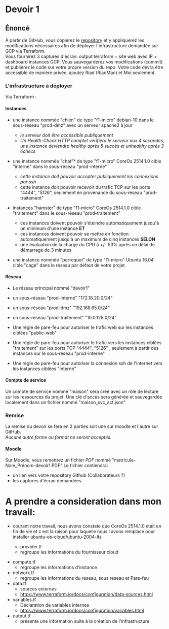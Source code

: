 # Devoir 1
## Énoncé

À partir de GitHub, vous copierez le [repository](https://github.com/matbilodeau/CR460-devoir1)
et y appliquerez les modifications nécessaires afin de déployer l'infrastructure
demandée sur GCP via Terraform.  
Vous fournirez 3 captures d'écran: output terraform + site web avec IP + dashboard instances GCP.
Vous sauvegarderez vos modifications (commit) et publierez le code sur votre propre version du repo.
Votre code devra être accessible de manière privée, ajoutez Riad (RiadMan) et Moi seulement.


### L'infrastructure à déployer

Via Terraform :

#### Instances
* une instance nommée "chien"
de type "f1-micro"
debian-10
dans le sous-réseau "prod-dmz"
avec un serveur apache2 à jour
  * _le serveur doit être accessible publiquement_
  * _Un Health-Check HTTP complet vérifiera le serveur aux 4 secondes, une instance deviendra healthy après 5 succès et unhealthy après 3 échecs_

* une instance nommée "chat"*
de type "f1-micro"
CoreOs 2514.1.0
cible "interne"
dans le sous-réseau "prod-interne"
  * _cette instance doit pouvoir accepter publiquement les connexions par ssh_
  * cette instance doit pouvoir recevoir du  trafic TCP sur les ports "4444", "5126", seulement en provenance du sous-réseau "prod-traitement"

* instances "hamster"
de type "f1-micro"
CoreOs 2514.1.0
cible "traitement"
dans le sous-réseau "prod-traitement"
  * ces instances doivent pouvoir s'éteindre automatiquement jusqu'à un minimum d'une instance
  **ET**
  * ces instances doivent pouvoir se mettre en fonction automatiquement jusqu'à un maximum de cinq instances
  **SELON**
  * une évaluation de la charge du CPU à +/- 53% après un délai de démarrage de 3 minutes      

* une instance nommée "perroquet"
de type "f1-micro"
Ubuntu 16.04
cible "cage"
dans le réseau par défaut de votre projet

#### Réseau
* Le réseau principal nommé "devoir1"
* un sous-réseau "prod-interne" "172.16.20.0/24"
* un sous-réseau "prod-dmz" "192.168.65.0/24"
* un sous-réseau "prod-traitement" "10.0.128.0/24"

* Une règle de pare-feu pour autoriser le trafic web sur les instances ciblées "public-web"
* Une règle de pare-feu pour autoriser le trafic  vers les instances ciblées "traitement" sur les ports TCP "4444", "5126" , seulement à partir des instances sur le sous-réseau "prod-interne"
* Une règle de pare-feu pour autoriser la connexion ssh de l'internet vers les instances ciblées "interne"

#### Compte de service
Un compte de service nommé "maison" sera créé avec un rôle de lecture sur les ressources du projet.
Une clé d'accès sera générée et sauvegardée localement dans un fichier nommé "maison_svc_act.json"


### Remise
La remise du devoir se fera en 2 parties soit une sur moodle et l'autre sur GitHub.  
*Aucune autre forme ou format ne seront acceptés.*

#### Moodle
Sur Moodle, vous remettrez un fichier *PDF* nommé "matricule-Nom_Prénom-devoir1.PDF"
Le fichier contiendra:

* un lien vers votre repository Github (Collaborateurs ?)
* les captures d'écran demandées.


# A prendre a consideration dans mon travail:
- courant notre travail, nous avons constate que CoreOs 2514.1.0 etait en fin de vie et c est la
  raison pour laquelle nous l avons remplace pour installer ubuntu-os-cloud/ubuntu-2004-lts

  * provider.tf
  * regroupe les informations du fournisseur cloud
* compute.tf
  * regroupe les informations d'instance
* network.tf  
  * regroupe les informations du reseau, sous reseau et Pare-feu
* data.tf
  * sources externes
  * https://www.terraform.io/docs/configuration/data-sources.html
* variables.tf
  * Déclaration de variables internes
  * https://www.terraform.io/docs/configuration/variables.html
* output.tf
  * présente une information suite à la création de l'infrastructure
